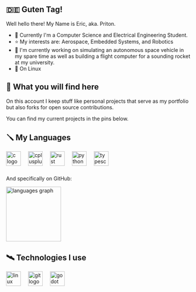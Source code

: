 ## 🇩🇪 Guten Tag!
Well hello there! My Name is Eric, aka. Priton.

- 📝 Currently I'm a Computer Science and Electrical Engineering Student.
- ⭐ My interests are: Aerospace, Embedded Systems, and Robotics
- 🔭 I'm currently working on simulating an autonomous space vehicle in my spare time as well as building a flight computer for a sounding rocket at my university.
- 💽 On Linux


## 👀 What you will find here
On this account I keep stuff like personal projects that serve as my portfolio but also forks for open source contributions.

You can find my current projects in the pins below.

## 🪛 My Languages
<div align="left">
  <img src="https://cdn.jsdelivr.net/gh/devicons/devicon/icons/c/c-original.svg" height="40" alt="c logo"  />
  <img width="12" />
  <img src="https://cdn.jsdelivr.net/gh/devicons/devicon/icons/cplusplus/cplusplus-original.svg" height="40" alt="cplusplus logo"  />
  <img width="12" />
  <img src="https://cdn.jsdelivr.net/gh/devicons/devicon/icons/rust/rust-original.svg" height="40" alt="rust logo"  />
  <img width="12" />
  <img src="https://cdn.jsdelivr.net/gh/devicons/devicon/icons/python/python-original.svg" height="40" alt="python logo"  />
  <img width="12" />
  <img src="https://cdn.jsdelivr.net/gh/devicons/devicon/icons/typescript/typescript-original.svg" height="40" alt="typescript logo"  />
</div>

###

And specifically on GitHub:

<div align="left">
  <img src="https://github-readme-stats.vercel.app/api/top-langs?username=Priton-CE&locale=en&hide_title=false&layout=compact&card_width=320&langs_count=5&theme=dracula&hide_border=false&order=2" height="150" alt="languages graph"  />
</div>

## 🛰️ Technologies I use

<div align="left">
  <img src="https://cdn.jsdelivr.net/gh/devicons/devicon/icons/linux/linux-original.svg" height="40" alt="linux logo"  />
  <img width="12" />
  <img src="https://cdn.jsdelivr.net/gh/devicons/devicon/icons/git/git-original.svg" height="40" alt="git logo"  />
  <img width="12" />
  <img src="https://cdn.jsdelivr.net/gh/devicons/devicon/icons/godot/godot-original.svg" height="40" alt="godot logo"  />
</div>

###
